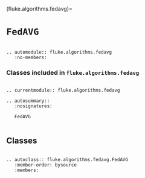 (fluke.algorithms.fedavg)=

# ``FedAVG``

```{eval-rst}

.. automodule:: fluke.algorithms.fedavg
   :no-members:

```

<h3>

Classes included in ``fluke.algorithms.fedavg``

</h3>

```{eval-rst}

.. currentmodule:: fluke.algorithms.fedavg

.. autosummary::
   :nosignatures:

   FedAVG
   
```


## Classes

```{eval-rst}

.. autoclass:: fluke.algorithms.fedavg.FedAVG
   :member-order: bysource
   :members: 

```